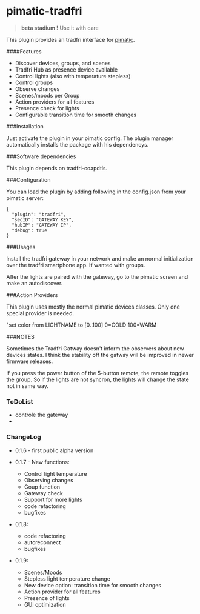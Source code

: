 pimatic-tradfri
=======================

> **beta stadium !**
> Use it with care

This plugin provides an tradfri interface for [pimatic](https://pimatic.org/).


####Features
* Discover devices, groups, and scenes
* Tradfri Hub as presence device available
* Control lights (also with temperature stepless)
* Control groups
* Observe changes
* Scenes/moods per Group
* Action providers for all features
* Presence check for lights
* Configurable transition time for smooth changes

###Installation

Just activate the plugin in your pimatic config. The plugin manager automatically installs the package with his dependencys.

###Software dependencies

This plugin depends on tradfri-coapdtls.

###Configuration

You can load the plugin by adding following in the config.json from your pimatic server:

    {
      "plugin": "tradfri",
      "secID": "GATEWAY KEY",
      "hubIP": "GATEWAY IP",
      "debug": true
    }

###Usages

Install the tradfri gateway in your network and make an normal initialization over
the tradfri smartphone app. If wanted with groups.

After the lights are paired with the gateway, go to the pimatic screen and
make an autodiscover.

###Action Providers

This plugin uses mostly the normal pimatic devices classes. 
Only one special provider is needed. 

"set color from LIGHTNAME to [0..100]
0=COLD
100=WARM

###NOTES

Sometimes the Tradfri Gatway doesn't inform the observers about new devices states.
I think the stability off the gatway will be improved in newer firmware releases.

If you press the power button of the 5-button remote, the remote toggles the group.
So if the lights are not syncron, the lights will change the state not in same way.

### ToDoList
* controle the gateway
* 

### ChangeLog
* 0.1.6 - first public alpha version

* 0.1.7 - New functions:
  * Control light temperature
  * Observing changes
  * Goup function
  * Gateway check
  * Support for more lights
  * code refactoring
  * bugfixes

* 0.1.8:
  * code refactoring
  * autoreconnect
  * bugfixes

* 0.1.9:
  * Scenes/Moods
  * Stepless light temperature change
  * New device option: transition time for smooth changes
  * Action provider for all features
  * Presence of lights
  * GUI optimization
